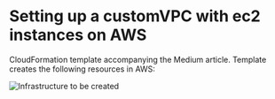 # Setting up a customVPC with ec2 instances on AWS
CloudFormation template accompanying the Medium article. Template creates the following resources in AWS:

![Infrastructure to be created](https://user-images.githubusercontent.com/22214915/201980191-b5b9f640-321b-4c5c-8283-2882c2fc2029.png)
